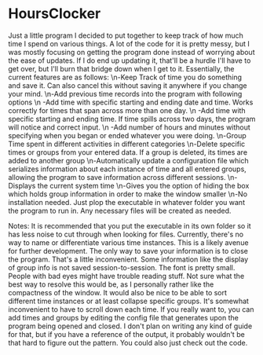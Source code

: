 # HoursClocker
Just a little program I decided to put together to keep track of how much time I spend on various things.
A lot of the code for it is pretty messy, but I was mostly focusing on getting the program done instead of worrying about the ease of updates. If I do end up updating it, that'll be a hurdle I'll have to get over, but I'll burn that bridge down when I get to it.
Essentially, the current features are as follows:
\n-Keep Track of time you do something and save it. Can also cancel this without saving it anywhere if you change your mind.
\n-Add previous time records into the program with following options
\n -Add time with specific starting and ending date and time. Works correctly for times that span across more than one day.
\n -Add time with specific starting and ending time. If time spills across two days, the program will notice and correct input.
\n -Add number of hours and minutes without specifying when you began or ended whatever you were doing.
\n-Group Time spent in different activities in different categories
\n-Delete specific times or groups from your entered data. If a group is deleted, its times are added to another group
\n-Automatically update a configuration file which serializes information about each instance of time and all entered groups, allowing the program to save information across different sessions.
\n-Displays the current system time
\n-Gives you the option of hiding the box which holds group information in order to make the window smaller
\n-No installation needed. Just plop the executable in whatever folder you want the program to run in. Any necessary files will be created as needed.

Notes:
It is recommended that you put the executable in its own folder so it has less noise to cut through when looking for files.
Currently, there's no way to name or differentiate various time instances. This is a likely avenue for further development.
The only way to save your information is to close the program. That's a little inconvenient. Some information like the display of group info is not saved session-to-session.
The font is pretty small. People with bad eyes might have trouble reading stuff. Not sure what the best way to resolve this would be, as I personally rather like the compactness of the window.
It would also be nice to be able to sort different time instances or at least collapse specific groups. It's somewhat inconvenient to have to scroll down each time.
If you really want to, you can add times and groups by editing the config file that generates upon the program being opened and closed. I don't plan on writing any kind of guide for that, but if you have a reference of the output, it probably wouldn't be that hard to figure out the pattern. You could also just check out the code.
